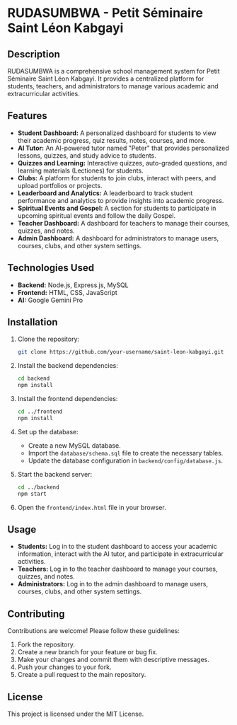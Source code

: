 # RUDASUMBWA - Petit Séminaire Saint Léon Kabgayi

## Description

RUDASUMBWA is a comprehensive school management system for Petit Séminaire Saint Léon Kabgayi. It provides a centralized platform for students, teachers, and administrators to manage various academic and extracurricular activities.

## Features

*   **Student Dashboard:** A personalized dashboard for students to view their academic progress, quiz results, notes, courses, and more.
*   **AI Tutor:** An AI-powered tutor named "Peter" that provides personalized lessons, quizzes, and study advice to students.
*   **Quizzes and Learning:** Interactive quizzes, auto-graded questions, and learning materials (Lectiones) for students.
*   **Clubs:** A platform for students to join clubs, interact with peers, and upload portfolios or projects.
*   **Leaderboard and Analytics:** A leaderboard to track student performance and analytics to provide insights into academic progress.
*   **Spiritual Events and Gospel:** A section for students to participate in upcoming spiritual events and follow the daily Gospel.
*   **Teacher Dashboard:** A dashboard for teachers to manage their courses, quizzes, and notes.
*   **Admin Dashboard:** A dashboard for administrators to manage users, courses, clubs, and other system settings.

## Technologies Used

*   **Backend:** Node.js, Express.js, MySQL
*   **Frontend:** HTML, CSS, JavaScript
*   **AI:** Google Gemini Pro

## Installation

1.  Clone the repository:

    ```bash
    git clone https://github.com/your-username/saint-leon-kabgayi.git
    ```

2.  Install the backend dependencies:

    ```bash
    cd backend
    npm install
    ```

3.  Install the frontend dependencies:

    ```bash
    cd ../frontend
    npm install
    ```

4.  Set up the database:

    *   Create a new MySQL database.
    *   Import the `database/schema.sql` file to create the necessary tables.
    *   Update the database configuration in `backend/config/database.js`.

5.  Start the backend server:

    ```bash
    cd ../backend
    npm start
    ```

6.  Open the `frontend/index.html` file in your browser.

## Usage

*   **Students:** Log in to the student dashboard to access your academic information, interact with the AI tutor, and participate in extracurricular activities.
*   **Teachers:** Log in to the teacher dashboard to manage your courses, quizzes, and notes.
*   **Administrators:** Log in to the admin dashboard to manage users, courses, clubs, and other system settings.

## Contributing

Contributions are welcome! Please follow these guidelines:

1.  Fork the repository.
2.  Create a new branch for your feature or bug fix.
3.  Make your changes and commit them with descriptive messages.
4.  Push your changes to your fork.
5.  Create a pull request to the main repository.

## License

This project is licensed under the MIT License.
